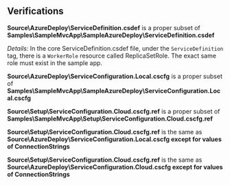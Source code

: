 Verifications
-------------

**Source\AzureDeploy\ServiceDefinition.csdef** is a proper subset of **Samples\SampleMvcApp\SampleAzureDeploy\ServiceDefinition.csdef**

*Details:* In the core ServiceDefinition.csdef file, under the <code>ServiceDefinition</code> tag, there is a <code>WorkerRole</code> resource called ReplicaSetRole. The exact same role must exist in the sample app.

**Source\AzureDeploy\ServiceConfiguration.Local.cscfg** is a proper subset of **Samples\SampleMvcApp\SampleAzureDeploy\ServiceConfiguration.Local.cscfg**


**Source\Setup\ServiceConfiguration.Cloud.cscfg.ref** is a proper subset of **Samples\SampleMvcApp\Setup\ServiceConfiguration.Cloud.cscfg.ref**


**Source\Setup\ServiceConfiguration.Cloud.cscfg.ref** is the same as **Source\AzureDeploy\ServiceConfiguration.Local.cscfg except for values of ConnectionStrings**


**Source\Setup\ServiceConfiguration.Cloud.cscfg.ref** is the same as **Source\AzureDeploy\ServiceConfiguration.Cloud.cscfg except for values of ConnectionStrings**